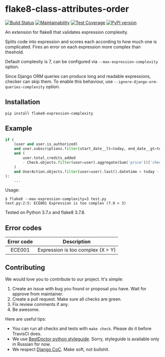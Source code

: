 # flake8-class-attributes-order


[![Build Status](https://travis-ci.org/best-doctor/flake8-expression-complexity.svg?branch=master)](https://travis-ci.org/best-doctor/flake8-expression-complexity)
[![Maintainability](https://api.codeclimate.com/v1/badges/f85c1fd2ad4af63d93b6/maintainability)](https://codeclimate.com/github/best-doctor/flake8-expression-complexity/maintainability)
[![Test Coverage](https://api.codeclimate.com/v1/badges/f85c1fd2ad4af63d93b6/test_coverage)](https://codeclimate.com/github/best-doctor/flake8-expression-complexity/test_coverage)
[![PyPI version](https://badge.fury.io/py/flake8-expression-complexity.svg)](https://badge.fury.io/py/flake8-expression-complexity)


An extension for flake8 that validates expression complexity.

Splits code into expression and scores each according to how much one is complicated.
Fires an error on each expression more complex than theshold.

Default complexity is 7, can be configured via `--max-expression-complexity` option.

Since Django ORM queries can produce long and readable expressions,
checker can skip them. To enable this behaviour,
use `--ignore-django-orm-queries-complexity` option.



## Installation

    pip install flake8-expression-complexity


## Example

```python
if (
    (user and user.is_authorized)
    and user.subscriptions.filter(start_date__lt=today, end_date__gt=today).exists()
    and (
        user.total_credits_added
        - Check.objects.filter(user=user).aggregate(Sum('price'))['check__sum']
    )
    and UserAction.objects.filter(user=user).last().datetime > today - datetime.timedelta(days=10)
):
    ...

```
Usage:

```terminal
$ flake8 --max-expression-complexity=3 test.py
text.py:2:5: ECE001 Expression is too complex (7.0 > 3)
```

Tested on Python 3.7.x and flake8 3.7.8.


## Error codes

| Error code |                     Description   |
|:----------:|:---------------------------------:|
|   ECE001   | Expression is too complex (X > Y) |


## Contributing

We would love you to contribute to our project. It's simple:

1. Create an issue with bug you found or proposal you have. Wait for approve from maintainer.
2. Create a pull request. Make sure all checks are green.
3. Fix review comments if any.
4. Be awesome.

Here are useful tips:

- You can run all checks and tests with `make check`. Please do it before TravisCI does.
- We use [BestDoctor python styleguide](https://github.com/best-doctor/guides/blob/master/guides/python_styleguide.md). Sorry, styleguide is available only in Russian for now.
- We respect [Django CoC](https://www.djangoproject.com/conduct/). Make soft, not bullshit.
